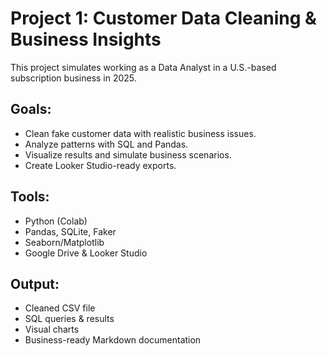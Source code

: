 # Project 1: Customer Data Cleaning & Business Insights

This project simulates working as a Data Analyst in a U.S.-based subscription business in 2025.

## Goals:
- Clean fake customer data with realistic business issues.
- Analyze patterns with SQL and Pandas.
- Visualize results and simulate business scenarios.
- Create Looker Studio-ready exports.

## Tools:
- Python (Colab)
- Pandas, SQLite, Faker
- Seaborn/Matplotlib
- Google Drive & Looker Studio

## Output:
- Cleaned CSV file
- SQL queries & results
- Visual charts
- Business-ready Markdown documentation